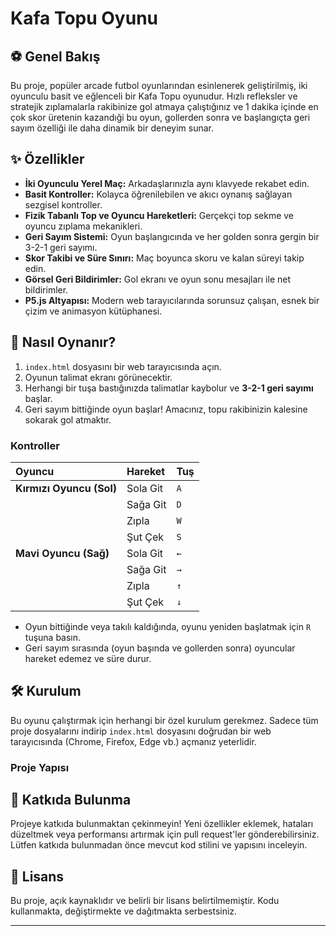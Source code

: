 # Kafa Topu Oyunu
## ⚽ Genel Bakış

Bu proje, popüler arcade futbol oyunlarından esinlenerek geliştirilmiş, iki oyunculu basit ve eğlenceli bir Kafa Topu oyunudur. Hızlı refleksler ve stratejik zıplamalarla rakibinize gol atmaya çalıştığınız ve 1 dakika içinde en çok skor üretenin kazandıği bu oyun, gollerden sonra ve başlangıçta geri sayım özelliği ile daha dinamik bir deneyim sunar.

## ✨ Özellikler

-   **İki Oyunculu Yerel Maç:** Arkadaşlarınızla aynı klavyede rekabet edin.
-   **Basit Kontroller:** Kolayca öğrenilebilen ve akıcı oynanış sağlayan sezgisel kontroller.
-   **Fizik Tabanlı Top ve Oyuncu Hareketleri:** Gerçekçi top sekme ve oyuncu zıplama mekanikleri.
-   **Geri Sayım Sistemi:** Oyun başlangıcında ve her golden sonra gergin bir 3-2-1 geri sayımı.
-   **Skor Takibi ve Süre Sınırı:** Maç boyunca skoru ve kalan süreyi takip edin.
-   **Görsel Geri Bildirimler:** Gol ekranı ve oyun sonu mesajları ile net bildirimler.
-   **P5.js Altyapısı:** Modern web tarayıcılarında sorunsuz çalışan, esnek bir çizim ve animasyon kütüphanesi.

## 🚀 Nasıl Oynanır?

1.  `index.html` dosyasını bir web tarayıcısında açın.
2.  Oyunun talimat ekranı görünecektir.
3.  Herhangi bir tuşa bastığınızda talimatlar kaybolur ve **3-2-1 geri sayımı** başlar.
4.  Geri sayım bittiğinde oyun başlar! Amacınız, topu rakibinizin kalesine sokarak gol atmaktır.

### Kontroller

| Oyuncu         | Hareket   | Tuş |
| :------------- | :-------- | :-- |
| **Kırmızı Oyuncu (Sol)** | Sola Git   | `A` |
|                | Sağa Git   | `D` |
|                | Zıpla     | `W` |
|                | Şut Çek   | `S` |
| **Mavi Oyuncu (Sağ)** | Sola Git   | `←` |
|                | Sağa Git   | `→` |
|                | Zıpla     | `↑` |
|                | Şut Çek   | `↓` |

-   Oyun bittiğinde veya takılı kaldığında, oyunu yeniden başlatmak için `R` tuşuna basın.
-   Geri sayım sırasında (oyun başında ve gollerden sonra) oyuncular hareket edemez ve süre durur.

## 🛠️ Kurulum

Bu oyunu çalıştırmak için herhangi bir özel kurulum gerekmez. Sadece tüm proje dosyalarını indirip `index.html` dosyasını doğrudan bir web tarayıcısında (Chrome, Firefox, Edge vb.) açmanız yeterlidir.

### Proje Yapısı


## 🤝 Katkıda Bulunma

Projeye katkıda bulunmaktan çekinmeyin! Yeni özellikler eklemek, hataları düzeltmek veya performansı artırmak için pull request'ler gönderebilirsiniz. Lütfen katkıda bulunmadan önce mevcut kod stilini ve yapısını inceleyin.

## 📄 Lisans

Bu proje, açık kaynaklıdır ve belirli bir lisans belirtilmemiştir. Kodu kullanmakta, değiştirmekte ve dağıtmakta serbestsiniz.

---
